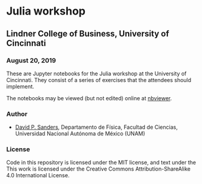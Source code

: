 # Julia workshop

## Lindner College of Business, University of Cincinnati

### August 20, 2019

These are Jupyter notebooks for the Julia workshop at the University of Cincinnati.
They consist of a series of exercises that the attendees should implement.

The notebooks may be viewed (but not edited) online at [nbviewer](https://nbviewer.jupyter.org/github/dpsanders/cincinnati_2019/tree/master).




### Author
- [David P. Sanders](http://sistemas.fciencias.unam.mx/~dsanders), Departamento de Física, Facultad de Ciencias, Universidad Nacional Autónoma de México (UNAM)


### License
Code in this repository is licensed under the MIT license, and text under the This work is licensed under the Creative Commons Attribution-ShareAlike 4.0 International License.
